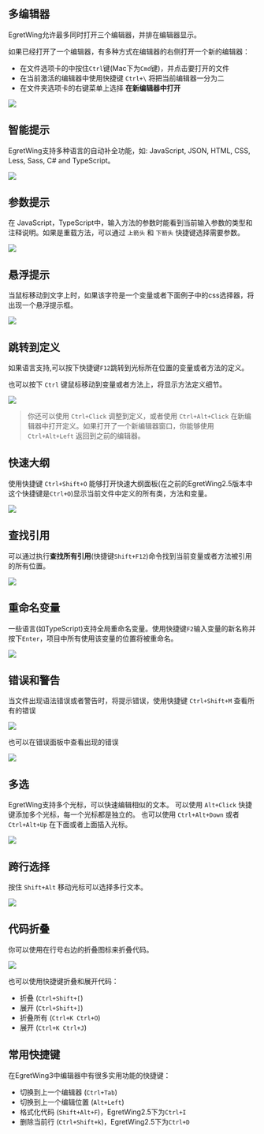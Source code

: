 

## 多编辑器 ##

EgretWing允许最多同时打开三个编辑器，并排在编辑器显示。

如果已经打开了一个编辑器，有多种方式在编辑器的右侧打开一个新的编辑器：

- 在文件选项卡的中按住`Ctrl`键(Mac下为`Cmd`键)，并点击要打开的文件
- 在当前激活的编辑器中使用快捷键 `Ctrl+\` 将把当前编辑器一分为二
- 在文件夹选项卡的右键菜单上选择 **在新编辑器中打开**

![](18.png)


## 智能提示 ##

EgretWing支持多种语言的自动补全功能，如: JavaScript, JSON, HTML, CSS, Less, Sass, C# and TypeScript。

![](19.png)

## 参数提示 ##

在 JavaScript，TypeScript中，输入方法的参数时能看到当前输入参数的类型和注释说明。如果是重载方法，可以通过 `上箭头` 和 `下箭头` 快捷键选择需要参数。

![](20.png)

## 悬浮提示 ##

当鼠标移动到文字上时，如果该字符是一个变量或者下面例子中的css选择器，将出现一个悬浮提示框。

![](21.png)

## 跳转到定义 ##

如果语言支持,可以按下快捷键`F12`跳转到光标所在位置的变量或者方法的定义。

也可以按下 `Ctrl` 键鼠标移动到变量或者方法上，将显示方法定义细节。

![](22.png)

> 你还可以使用 `Ctrl+Click` 调整到定义，或者使用 `Ctrl+Alt+Click` 在新编辑器中打开定义。如果打开了一个新编辑器窗口，你能够使用 `Ctrl+Alt+Left` 返回到之前的编辑器。

## 快速大纲 ##

使用快捷键 `Ctrl+Shift+O` 能够打开快速大纲面板(在之前的EgretWing2.5版本中这个快捷键是`Ctrl+O`)显示当前文件中定义的所有类，方法和变量。

![](23.png)


## 查找引用 ##

可以通过执行**查找所有引用**(快捷键`Shift+F12`)命令找到当前变量或者方法被引用的所有位置。

![](24.png)

## 重命名变量 ##

一些语言(如TypeScript)支持全局重命名变量。使用快捷键`F2`输入变量的新名称并按下`Enter`，项目中所有使用该变量的位置将被重命名。

![](25.png)


## 错误和警告 ##

当文件出现语法错误或者警告时，将提示错误，使用快捷键 `Ctrl+Shift+M` 查看所有的错误

![](26.png)

也可以在错误面板中查看出现的错误

![](27.png)

## 多选 ##

EgretWing支持多个光标，可以快速编辑相似的文本。 可以使用 `Alt+Click` 快捷键添加多个光标，每一个光标都是独立的。 也可以使用 `Ctrl+Alt+Down` 或者 `Ctrl+Alt+Up` 在下面或者上面插入光标。

![](28.gif)

## 跨行选择 ##

按住 `Shift+Alt` 移动光标可以选择多行文本。

![](29.gif)


## 代码折叠 ##

你可以使用在行号右边的折叠图标来折叠代码。

![](30.gif)

也可以使用快捷键折叠和展开代码：

- 折叠 (`Ctrl+Shift+[`)
- 展开 (`Ctrl+Shift+]`)
- 折叠所有 (`Ctrl+K Ctrl+O`)
- 展开 (`Ctrl+K Ctrl+J`)

## 常用快捷键 ##

在EgretWing3中编辑器中有很多实用功能的快捷键：

- 切换到上一个编辑器 (`Ctrl+Tab`)
- 切换到上一个编辑位置 (`Alt+Left`)
- 格式化代码 (`Shift+Alt+F`)，EgretWing2.5下为`Ctrl+I`
- 删除当前行 (`Ctrl+Shift+k`)，EgretWing2.5下为`Ctrl+D`